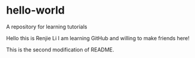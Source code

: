 # hello-world
A repository for learning tutorials

Hello this is Renjie Li
I am learning GitHub and willing to make friends here!

This is the second modification of README.
